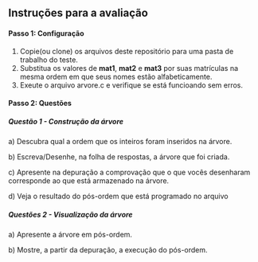 ## Instruções para a avaliação

#### Passo 1: Configuração
1) Copie(ou clone) os arquivos deste repositório para uma pasta de trabalho do teste.
2) Substitua os valores de **mat1**, **mat2** e **mat3** por suas matrículas na mesma ordem em que seus nomes estão alfabeticamente.
3) Exeute o arquivo arvore.c e verifique se está funcioando sem erros.

#### Passo 2: Questões

##### Questão 1 - Construção da árvore
a) Descubra qual a ordem que os inteiros foram inseridos na árvore.

b) Escreva/Desenhe, na folha de respostas, a árvore que foi criada.

c) Apresente na depuração a comprovação que o que vocês desenharam corresponde ao que está armazenado na árvore.

d) Veja o resultado do pós-ordem que está programado no arquivo 

##### Questões 2 - Visualização da árvore
a) Apresente a árvore em pós-ordem.

b) Mostre, a partir da depuração, a execução do pós-ordem.
